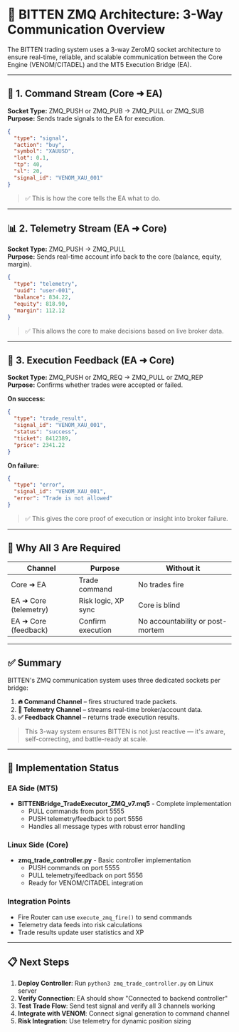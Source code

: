 # 📡 BITTEN ZMQ Architecture: 3-Way Communication Overview

The BITTEN trading system uses a 3-way ZeroMQ socket architecture to ensure real-time, reliable, and scalable communication between the Core Engine (VENOM/CITADEL) and the MT5 Execution Bridge (EA).

---

## 🔁 1. Command Stream (Core ➜ EA)

**Socket Type:** ZMQ_PUSH or ZMQ_PUB → ZMQ_PULL or ZMQ_SUB  
**Purpose:** Sends trade signals to the EA for execution.

```json
{
  "type": "signal",
  "action": "buy",
  "symbol": "XAUUSD",
  "lot": 0.1,
  "tp": 40,
  "sl": 20,
  "signal_id": "VENOM_XAU_001"
}
```

> ✅ This is how the core tells the EA what to do.

---

## 📊 2. Telemetry Stream (EA ➜ Core)

**Socket Type:** ZMQ_PUSH → ZMQ_PULL  
**Purpose:** Sends real-time account info back to the core (balance, equity, margin).

```json
{
  "type": "telemetry",
  "uuid": "user-001",
  "balance": 834.22,
  "equity": 818.90,
  "margin": 112.12
}
```

> ✅ This allows the core to make decisions based on live broker data.

---

## 🎯 3. Execution Feedback (EA ➜ Core)

**Socket Type:** ZMQ_PUSH or ZMQ_REQ → ZMQ_PULL or ZMQ_REP  
**Purpose:** Confirms whether trades were accepted or failed.

**On success:**
```json
{
  "type": "trade_result",
  "signal_id": "VENOM_XAU_001",
  "status": "success",
  "ticket": 8412389,
  "price": 2341.22
}
```

**On failure:**
```json
{
  "type": "error",
  "signal_id": "VENOM_XAU_001",
  "error": "Trade is not allowed"
}
```

> ✅ This gives the core proof of execution or insight into broker failure.

---

## 🔐 Why All 3 Are Required

| Channel | Purpose | Without it |
|---------|---------|------------|
| Core ➜ EA | Trade command | No trades fire |
| EA ➜ Core (telemetry) | Risk logic, XP sync | Core is blind |
| EA ➜ Core (feedback) | Confirm execution | No accountability or post-mortem |

---

## ✅ Summary

BITTEN's ZMQ communication system uses three dedicated sockets per bridge:

1. **🔥 Command Channel** – fires structured trade packets.
2. **📡 Telemetry Channel** – streams real-time broker/account data.
3. **✅ Feedback Channel** – returns trade execution results.

> This 3-way system ensures BITTEN is not just reactive — it's aware, self-correcting, and battle-ready at scale.

---

## 🚀 Implementation Status

### EA Side (MT5)
- **BITTENBridge_TradeExecutor_ZMQ_v7.mq5** - Complete implementation
  - PULL commands from port 5555
  - PUSH telemetry/feedback to port 5556
  - Handles all message types with robust error handling

### Linux Side (Core)
- **zmq_trade_controller.py** - Basic controller implementation
  - PUSH commands on port 5555
  - PULL telemetry/feedback on port 5556
  - Ready for VENOM/CITADEL integration

### Integration Points
- Fire Router can use `execute_zmq_fire()` to send commands
- Telemetry data feeds into risk calculations
- Trade results update user statistics and XP

---

## 📋 Next Steps

1. **Deploy Controller**: Run `python3 zmq_trade_controller.py` on Linux server
2. **Verify Connection**: EA should show "Connected to backend controller"
3. **Test Trade Flow**: Send test signal and verify all 3 channels working
4. **Integrate with VENOM**: Connect signal generation to command channel
5. **Risk Integration**: Use telemetry for dynamic position sizing